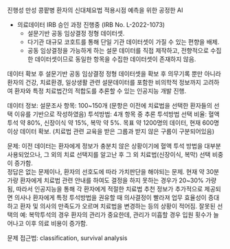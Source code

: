 
진행성 만성 콩팥병 환자의 신대체요법 적용시점 예측을 위한 공정한 AI 

* 의료데이터 IRB 승인 과정 진행중 (IRB No. L-2022-1073)
  - 설문기반 공동 임상결정 정형 데이터셋.
  - 다기관 대규모 코호트를 통해 단일 기관 데이터셋이 가질 수 있는 편향을 배제.
  - 공동 임상결정을 가능하게 하는 설문 데이터를 직접 제작하고, 전향적으로 수집한 데이터셋이므로 동일한 항목을 수집한 데이터셋이 존재하지 않음.

데이터 확보 후 설문기반 공동 임상결정 정형 데이터셋을 확보 후 의무기록 뿐만 아니라 환자의 건강, 치료환경, 일상생활 관련 설문데이터를 포함한 비의학적 정보까지 고려하여 환자와 특정 치료법간의 적합도를 추론할 수 있는 인공지능 개발 진행.

데이터 정보:
설문조사 항목: 100~150개 (문항은 이전에 치료법을 선택한 환자들의 선택 이유를 기반으로 작성하였음)
투석방법: 4개 항목 중 추론
투석방법 선택 비율: 혈액투석 약 80%, 신장이식 약 15%, 복막 약 5%.
목표 약 1200명의 데이터, 현재 600명 이상 데이터 확보. (치료법 관련 교육을 받은 그룹과 받지 않은 구룹이 구분되어있음)

문제:
이전 데이터는 환자에게 정보가 충분치 않은 상황이기에 혈액 투석 방법을 대부분 사용되었으나, 그 외의 치료 선택지를 알고난 후 그 외 치료법(신장이식, 복막) 선택 비중이 증가함.  
정답은 없는 문제이나, 환자의 선호도에 따라 가치판단을 해야되는 문제.
현재 약 30분 가량 환자에게 치료법 관련 안내를 하여도 결정을 하지 못하는 경우가 20~30% 가량 됨, 따라서 인공지능을 통해 각 환자에게 적절한 치료법 추천 정보가 추가적으로 제공되면 의사나 환자에게 특정 투석방법을 권유할 때 의사결정이 빨라져 업무 효율성이 증대하고 환자 및 의사의 만족도가 오르며 치료법을 변경하는 등의 상황이 적어짐. 
잘못된 선택의 예: 복막투석의 경우 환자의 관리가 중요한데, 관리가 미흡할 경우 입원 횟수가 늘어나고 이후 의료 비용이 증가함.

문제 접근법: classification, survival analysis
